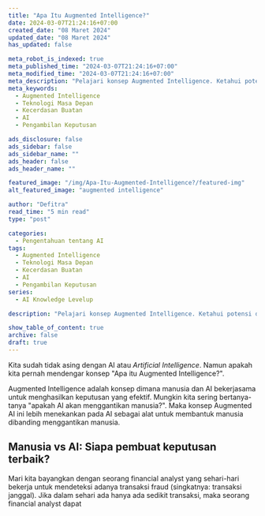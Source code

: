 ```yaml
---
title: "Apa Itu Augmented Intelligence?"
date: 2024-03-07T21:24:16+07:00
created_date: "08 Maret 2024"
updated_date: "08 Maret 2024"
has_updated: false

meta_robot_is_indexed: true
meta_published_time: "2024-03-07T21:24:16+07:00"
meta_modified_time: "2024-03-07T21:24:16+07:00"
meta_description: "Pelajari konsep Augmented Intelligence. Ketahui potensi dan manfaat dari kombinasi AI dan Manusia."
meta_keywords:
  - Augmented Intelligence
  - Teknologi Masa Depan
  - Kecerdasan Buatan
  - AI
  - Pengambilan Keputusan

ads_disclosure: false
ads_sidebar: false
ads_sidebar_name: ""
ads_header: false
ads_header_name: ""

featured_image: "/img/Apa-Itu-Augmented-Intelligence?/featured-img"
alt_featured_image: "augmented intelligence"

author: "Defitra"
read_time: "5 min read"
type: "post"

categories:
  - Pengentahuan tentang AI
tags:
  - Augmented Intelligence
  - Teknologi Masa Depan
  - Kecerdasan Buatan
  - AI
  - Pengambilan Keputusan
series:
  - AI Knowledge Levelup

description: "Pelajari konsep Augmented Intelligence. Ketahui potensi dan manfaat dari kombinasi AI dan Manusia."

show_table_of_content: true
archive: false
draft: true
---
```


Kita sudah tidak asing dengan AI atau _Artificial Intelligence_. Namun apakah kita pernah mendengar konsep "Apa itu Augmented Intelligence?".

Augmented Intelligence adalah konsep dimana manusia dan AI bekerjasama untuk menghasilkan keputusan yang efektif. Mungkin kita sering bertanya-tanya "apakah AI akan menggantikan manusia?". Maka konsep Augmented AI ini lebih menekankan pada AI sebagai alat untuk membantuk manusia dibanding menggantikan manusia.

## Manusia vs AI: Siapa pembuat keputusan terbaik?

Mari kita bayangkan dengan seorang financial analyst yang sehari-hari bekerja untuk mendeteksi adanya transaksi fraud (singkatnya: transaksi janggal). Jika dalam sehari ada hanya ada sedikit transaksi, maka seorang financial analyst dapat
